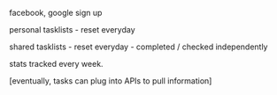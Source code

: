 facebook, google sign up

personal tasklists - reset everyday

shared tasklists - reset everyday
       - completed / checked independently
       
stats tracked every week.

[eventually, tasks can plug into APIs to pull information]

